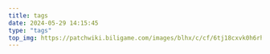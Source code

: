 ```yaml
---
title: tags
date: 2024-05-29 14:15:45
type: "tags"
top_img: https://patchwiki.biligame.com/images/blhx/c/cf/6tj18cxvk0h6rh0s3l2nczv8zggspm1.png
---
```

